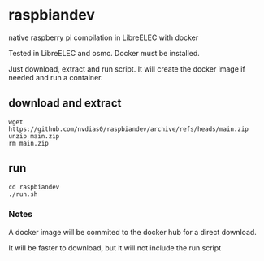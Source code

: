# raspbiandev
native raspberry pi compilation in LibreELEC with docker

Tested in LibreELEC and osmc.
Docker must be installed.

Just download, extract and run script. It will create the docker image if needed and run a container.


## download and extract
    wget https://github.com/nvdias0/raspbiandev/archive/refs/heads/main.zip
    unzip main.zip
    rm main.zip
    
## run
    cd raspbiandev
    ./run.sh


### Notes
A docker image will be commited to the docker hub for a direct download.

It will be faster to download, but it will not include the run script



